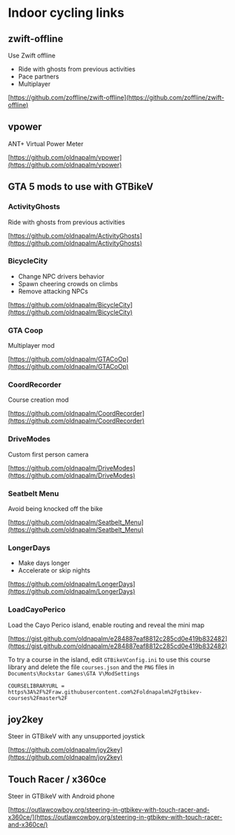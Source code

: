# Indoor cycling links

## zwift-offline

Use Zwift offline

* Ride with ghosts from previous activities
* Pace partners
* Multiplayer

[https://github.com/zoffline/zwift-offline](https://github.com/zoffline/zwift-offline)

## vpower

ANT+ Virtual Power Meter

[https://github.com/oldnapalm/vpower](https://github.com/oldnapalm/vpower)

## GTA 5 mods to use with GTBikeV

### ActivityGhosts

Ride with ghosts from previous activities

[https://github.com/oldnapalm/ActivityGhosts](https://github.com/oldnapalm/ActivityGhosts)

### BicycleCity

* Change NPC drivers behavior
* Spawn cheering crowds on climbs
* Remove attacking NPCs

[https://github.com/oldnapalm/BicycleCity](https://github.com/oldnapalm/BicycleCity)

### GTA Coop

Multiplayer mod

[https://github.com/oldnapalm/GTACoOp](https://github.com/oldnapalm/GTACoOp)

### CoordRecorder

Course creation mod

[https://github.com/oldnapalm/CoordRecorder](https://github.com/oldnapalm/CoordRecorder)

### DriveModes

Custom first person camera

[https://github.com/oldnapalm/DriveModes](https://github.com/oldnapalm/DriveModes)

### Seatbelt Menu

Avoid being knocked off the bike

[https://github.com/oldnapalm/Seatbelt_Menu](https://github.com/oldnapalm/Seatbelt_Menu)

### LongerDays

* Make days longer
* Accelerate or skip nights

[https://github.com/oldnapalm/LongerDays](https://github.com/oldnapalm/LongerDays)

### LoadCayoPerico

Load the Cayo Perico island, enable routing and reveal the mini map

[https://gist.github.com/oldnapalm/e284887eaf8812c285cd0e419b832482](https://gist.github.com/oldnapalm/e284887eaf8812c285cd0e419b832482)

To try a course in the island, edit ``GTBikeVConfig.ini`` to use this course library and delete the file ``courses.json``
and the ``PNG`` files in ``Documents\Rockstar Games\GTA V\ModSettings``

```
COURSELIBRARYURL = https%3A%2F%2Fraw.githubusercontent.com%2Foldnapalm%2Fgtbikev-courses%2Fmaster%2F
```

## joy2key

Steer in GTBikeV with any unsupported joystick

[https://github.com/oldnapalm/joy2key](https://github.com/oldnapalm/joy2key)

## Touch Racer / x360ce

Steer in GTBikeV with Android phone

[https://outlawcowboy.org/steering-in-gtbikev-with-touch-racer-and-x360ce/](https://outlawcowboy.org/steering-in-gtbikev-with-touch-racer-and-x360ce/)
